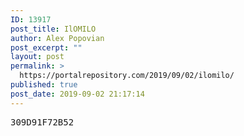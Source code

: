 ```yaml
---
ID: 13917
post_title: IlOMILO
author: Alex Popovian
post_excerpt: ""
layout: post
permalink: >
  https://portalrepository.com/2019/09/02/ilomilo/
published: true
post_date: 2019-09-02 21:17:14
---
```

<pre>309D91F72B52</pre>